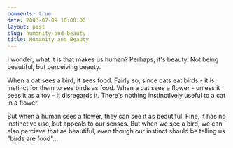 ```yaml
---
comments: true
date: 2003-07-09 16:00:00
layout: post
slug: humanity-and-beauty
title: Humanity and Beauty
---
```


I wonder, what it is that makes us human? Perhaps, it's beauty. Not being beautiful, but perceiving beauty.  

When a cat sees a bird, it sees food. Fairly so, since cats eat birds - it is instinct for them to see birds as food. When a cat sees a flower - unless it sees it as a toy - it disregards it. There's nothing instinctively useful to a cat in a flower.  

But when a human sees a flower, they can see it as beautiful. Fine, it has no instinctive use, but appeals to our senses. But when we see a bird, we can also percieve that as beautiful, even though our instinct should be telling us "birds are food"...
